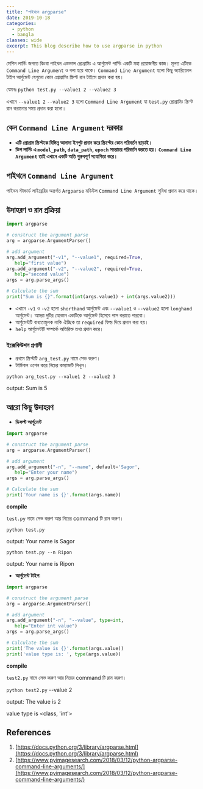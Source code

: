 ```yaml
---
title: "পাইথনে argparse"
date: 2019-10-18
categories:
  - python
  - bangla
classes: wide
excerpt: This blog describe how to use argparse in python
---
```


মেশিন লার্নিং জগতে কিংবা পাইথন এডভান্স প্রোগ্রামিং এ আর্গুমেন্ট পার্সিং একটি মহা প্রয়োজনীয় কাজ। 
মূলত এটিকে `Command Line Argument` ও বলা হয়ে থাকে। `Command Line Argument` হলো কিছু ভ্যারিয়েবল টাইপ আর্গুমেন্ট যেগুলো কোন প্রোগ্রামিং স্ক্রিপ্ট রান টাইমে প্রদান করা হয়। 


যেমনঃ `python test.py --value1 2 --value2 3`

এখানে `--value1 2` `--value2 3` হলো `Command Line Argument` যা `test.py` প্রোগ্রামিং স্ক্রিপ্ট রান করানোর সময় প্রদান করা হলো। 

## কেন `Command Line Argument` দরকার

* **এটি প্রোগ্রাম স্ক্রিপ্টকে বিভিন্ন আলাদা ইনপুট প্রদান করে স্ক্রিপ্টের কোন পরিবর্তন ছাড়াই।**
* **ডিপ লার্নিং এ `model_path`, `data_path`, `epoch` সচরাচর পরিবর্তন করতে হয়। `Command Line Argument` তাই এখানে একটি অতি গুরুবপূর্ণ সযোগিতা করে।**

## পাইথনে `Command Line Argument` 

পাইথন স্টান্ডার্ড লাইব্রেরির অন্তর্গত `Argparse` মডিউল `Command Line Argument` সুবিধা প্রদান করে থাকে।

## উদাহরণ ও রান প্রক্রিয়া

```py
import argparse

# construct the argument parse
arg = argparse.ArgumentParser()

# add argument
arg.add_argument("-v1", "--value1", required=True,
   help="first value")
arg.add_argument("-v2", "--value2", required=True,
   help="second value")
args = arg.parse_args()

# Calculate the sum
print("Sum is {}".format(int(args.value1) + int(args.value2)))

```


* এখানে `-v1` ও `-v2` হলো `shorthand`  আর্গুমেন্ট এবং `--value1` ও `--value2` হলো `longhand` আর্গুমেন্ট। আমরা দুটির যেকোন একটিকে আর্গুমেন্ট হিসেবে পাস করাতে পারবো। 
* আর্গুমেন্টটি বাধ্যতামুলক নাকি ঐচ্ছিক তা `required` ফিল্ড দিয়ে প্রদান করা হয়। 
* `help` আর্গুমেন্টটি সম্পর্কে অতিরিক্ত তথ্য প্রদান করে। 

### ইক্সেকিউশন প্রণালী
* প্রথমে স্ক্রিপ্টটি `arg_test.py` নামে সেভ করুণ। 
* টার্মিনাল ওপেন করে নিচের কম্যান্ডটি লিখুন। 

`python arg_test.py --value1 2 --value2 3`

output: Sum is 5


## আরো কিছু উদাহরণ

* **ডিফল্ট আর্গুমেন্ট**

```py
import argparse

# construct the argument parse
arg = argparse.ArgumentParser()

# add argument
arg.add_argument("-n", "--name", default='Sagor',
   help="Enter your name")
args = arg.parse_args()

# Calculate the sum
print('Your name is {}'.format(args.name))
```

**compile**

`test.py` নামে সেভ করুণ আর নিচের command টি রান করুণ। 

`python test.py` 

output: Your name is Sagor

`python test.py --n Ripon`

output: Your name is Ripon


* **আর্গুমেন্ট টাইপ**

```py
import argparse

# construct the argument parse
arg = argparse.ArgumentParser()

# add argument
arg.add_argument("-n", "--value", type=int,
   help="Enter int value")
args = arg.parse_args()

# Calculate the sum
print('The value is {}'.format(args.value))
print('value type is: ', type(args.value))
```

**compile**

`test2.py` নামে সেভ করুণ আর নিচের command টি রান করুণ। 

`python test2.py` --value 2

output: The value is 2

value type is <class, 'int'>

## References

1. [https://docs.python.org/3/library/argparse.html](https://docs.python.org/3/library/argparse.html)
2. [https://www.pyimagesearch.com/2018/03/12/python-argparse-command-line-arguments/](https://www.pyimagesearch.com/2018/03/12/python-argparse-command-line-arguments/)
